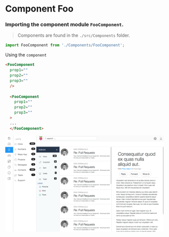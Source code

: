 # Component Foo

### Importing the component module `FooComponent`.
> Components are found in the `./src/Components` folder.

```js
import FooComponent from './Components/FooComponent';
```

Using the `component`
```html
<FooComponent
  prop1=""
  prop2=""
  prop3=""
  />

  <FooComponent
    prop1=""
    prop2=""
    prop3=""
  >
  ...
  </FooComponent>
```

![alt text](inbox_app.png "Logo Title Text 1" )
